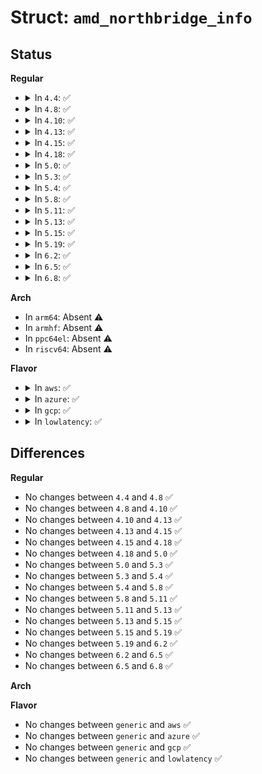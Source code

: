# Struct: <code>amd_northbridge_info</code>

## Status
<b>Regular</b>
<ul>
<li>
<details>
<summary>In <code>4.4</code>: ✅</summary>

```c
struct amd_northbridge_info {
    u16 num;
    u64 flags;
    struct amd_northbridge *nb;
};
```
</details>
</li>
<li>
<details>
<summary>In <code>4.8</code>: ✅</summary>

```c
struct amd_northbridge_info {
    u16 num;
    u64 flags;
    struct amd_northbridge *nb;
};
```
</details>
</li>
<li>
<details>
<summary>In <code>4.10</code>: ✅</summary>

```c
struct amd_northbridge_info {
    u16 num;
    u64 flags;
    struct amd_northbridge *nb;
};
```
</details>
</li>
<li>
<details>
<summary>In <code>4.13</code>: ✅</summary>

```c
struct amd_northbridge_info {
    u16 num;
    u64 flags;
    struct amd_northbridge *nb;
};
```
</details>
</li>
<li>
<details>
<summary>In <code>4.15</code>: ✅</summary>

```c
struct amd_northbridge_info {
    u16 num;
    u64 flags;
    struct amd_northbridge *nb;
};
```
</details>
</li>
<li>
<details>
<summary>In <code>4.18</code>: ✅</summary>

```c
struct amd_northbridge_info {
    u16 num;
    u64 flags;
    struct amd_northbridge *nb;
};
```
</details>
</li>
<li>
<details>
<summary>In <code>5.0</code>: ✅</summary>

```c
struct amd_northbridge_info {
    u16 num;
    u64 flags;
    struct amd_northbridge *nb;
};
```
</details>
</li>
<li>
<details>
<summary>In <code>5.3</code>: ✅</summary>

```c
struct amd_northbridge_info {
    u16 num;
    u64 flags;
    struct amd_northbridge *nb;
};
```
</details>
</li>
<li>
<details>
<summary>In <code>5.4</code>: ✅</summary>

```c
struct amd_northbridge_info {
    u16 num;
    u64 flags;
    struct amd_northbridge *nb;
};
```
</details>
</li>
<li>
<details>
<summary>In <code>5.8</code>: ✅</summary>

```c
struct amd_northbridge_info {
    u16 num;
    u64 flags;
    struct amd_northbridge *nb;
};
```
</details>
</li>
<li>
<details>
<summary>In <code>5.11</code>: ✅</summary>

```c
struct amd_northbridge_info {
    u16 num;
    u64 flags;
    struct amd_northbridge *nb;
};
```
</details>
</li>
<li>
<details>
<summary>In <code>5.13</code>: ✅</summary>

```c
struct amd_northbridge_info {
    u16 num;
    u64 flags;
    struct amd_northbridge *nb;
};
```
</details>
</li>
<li>
<details>
<summary>In <code>5.15</code>: ✅</summary>

```c
struct amd_northbridge_info {
    u16 num;
    u64 flags;
    struct amd_northbridge *nb;
};
```
</details>
</li>
<li>
<details>
<summary>In <code>5.19</code>: ✅</summary>

```c
struct amd_northbridge_info {
    u16 num;
    u64 flags;
    struct amd_northbridge *nb;
};
```
</details>
</li>
<li>
<details>
<summary>In <code>6.2</code>: ✅</summary>

```c
struct amd_northbridge_info {
    u16 num;
    u64 flags;
    struct amd_northbridge *nb;
};
```
</details>
</li>
<li>
<details>
<summary>In <code>6.5</code>: ✅</summary>

```c
struct amd_northbridge_info {
    u16 num;
    u64 flags;
    struct amd_northbridge *nb;
};
```
</details>
</li>
<li>
<details>
<summary>In <code>6.8</code>: ✅</summary>

```c
struct amd_northbridge_info {
    u16 num;
    u64 flags;
    struct amd_northbridge *nb;
};
```
</details>
</li>
</ul>
<b>Arch</b>
<ul>
<li>
In <code>arm64</code>: Absent ⚠️
</li>
<li>
In <code>armhf</code>: Absent ⚠️
</li>
<li>
In <code>ppc64el</code>: Absent ⚠️
</li>
<li>
In <code>riscv64</code>: Absent ⚠️
</li>
</ul>
<b>Flavor</b>
<ul>
<li>
<details>
<summary>In <code>aws</code>: ✅</summary>

```c
struct amd_northbridge_info {
    u16 num;
    u64 flags;
    struct amd_northbridge *nb;
};
```
</details>
</li>
<li>
<details>
<summary>In <code>azure</code>: ✅</summary>

```c
struct amd_northbridge_info {
    u16 num;
    u64 flags;
    struct amd_northbridge *nb;
};
```
</details>
</li>
<li>
<details>
<summary>In <code>gcp</code>: ✅</summary>

```c
struct amd_northbridge_info {
    u16 num;
    u64 flags;
    struct amd_northbridge *nb;
};
```
</details>
</li>
<li>
<details>
<summary>In <code>lowlatency</code>: ✅</summary>

```c
struct amd_northbridge_info {
    u16 num;
    u64 flags;
    struct amd_northbridge *nb;
};
```
</details>
</li>
</ul>

## Differences
<b>Regular</b>
<ul>
<li>
No changes between <code>4.4</code> and <code>4.8</code> ✅
</li>
<li>
No changes between <code>4.8</code> and <code>4.10</code> ✅
</li>
<li>
No changes between <code>4.10</code> and <code>4.13</code> ✅
</li>
<li>
No changes between <code>4.13</code> and <code>4.15</code> ✅
</li>
<li>
No changes between <code>4.15</code> and <code>4.18</code> ✅
</li>
<li>
No changes between <code>4.18</code> and <code>5.0</code> ✅
</li>
<li>
No changes between <code>5.0</code> and <code>5.3</code> ✅
</li>
<li>
No changes between <code>5.3</code> and <code>5.4</code> ✅
</li>
<li>
No changes between <code>5.4</code> and <code>5.8</code> ✅
</li>
<li>
No changes between <code>5.8</code> and <code>5.11</code> ✅
</li>
<li>
No changes between <code>5.11</code> and <code>5.13</code> ✅
</li>
<li>
No changes between <code>5.13</code> and <code>5.15</code> ✅
</li>
<li>
No changes between <code>5.15</code> and <code>5.19</code> ✅
</li>
<li>
No changes between <code>5.19</code> and <code>6.2</code> ✅
</li>
<li>
No changes between <code>6.2</code> and <code>6.5</code> ✅
</li>
<li>
No changes between <code>6.5</code> and <code>6.8</code> ✅
</li>
</ul>
<b>Arch</b>
<ul>
</ul>
<b>Flavor</b>
<ul>
<li>
No changes between <code>generic</code> and <code>aws</code> ✅
</li>
<li>
No changes between <code>generic</code> and <code>azure</code> ✅
</li>
<li>
No changes between <code>generic</code> and <code>gcp</code> ✅
</li>
<li>
No changes between <code>generic</code> and <code>lowlatency</code> ✅
</li>
</ul>
